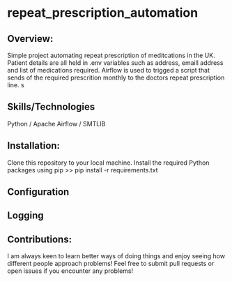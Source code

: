 ﻿# repeat_prescription_automation

## Overview: 

Simple project automating repeat prescription of meditcations in the UK. Patient details are all held in .env variables such as address, emaill address and list of medications required. Airflow is used to trigged a script that sends of the required prescrition monthly to the doctors repeat prescription line. s

## Skills/Technologies
Python / Apache Airflow / SMTLIB

## Installation:
Clone this repository to your local machine.
Install the required Python packages using pip >>
pip install -r requirements.txt

## Configuration

## Logging

## Contributions:
I am always keen to learn better ways of doing things and enjoy seeing how different people approach problems! Feel free to submit pull requests or open issues if you encounter any problems!

